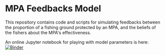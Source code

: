 # MPA Feedbacks Model

This repository contains code and scripts for simulating feedbacks between the proportion of a fishing ground protected by an MPA, and the beliefs of the fishers about the MPA's effectiveness.

An online Jupyter notebook for playing with model parameters is here:
[![Binder](https://mybinder.org/badge_logo.svg)](https://mybinder.org/v2/gh/ElOceanografo/mpa-feedbacks/master?filepath=src%2Frun_model.ipynb)

